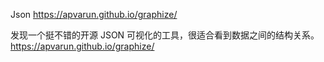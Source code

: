 Json 
https://apvarun.github.io/graphize/

发现一个挺不错的开源 JSON 可视化的工具，很适合看到数据之间的结构关系。
 https://apvarun.github.io/graphize/